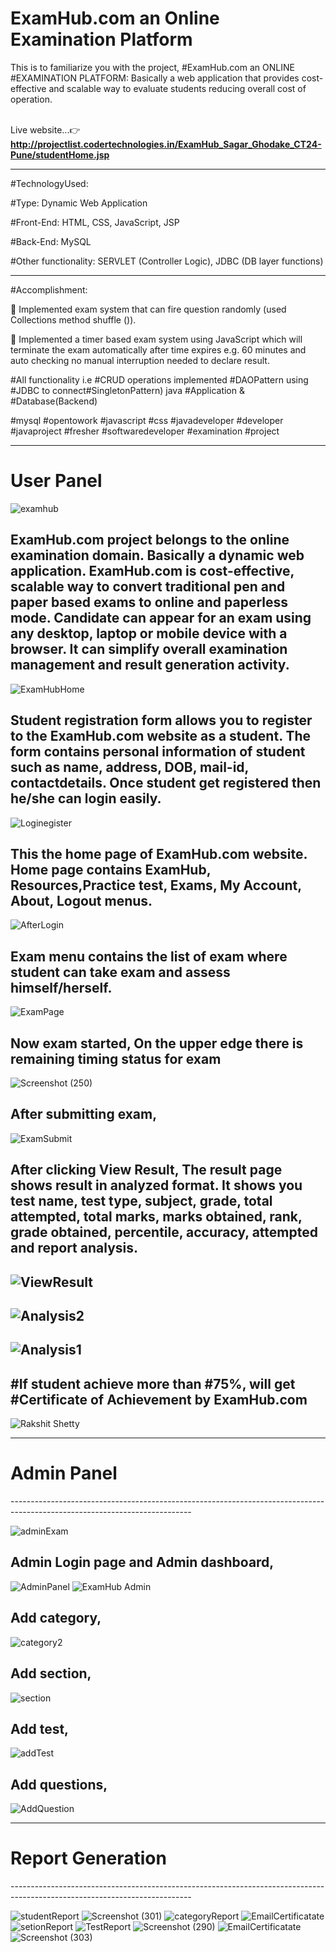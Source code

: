 # ExamHub.com an Online Examination Platform
This is to familiarize you with the project,
#ExamHub.com an ONLINE #EXAMINATION PLATFORM: Basically a web application that provides cost-effective and scalable way to evaluate students reducing overall cost of operation.

<br>Live website...👉<b><a href="http://projectlist.codertechnologies.in/ExamHub_Sagar_Ghodake_CT24-Pune/studentHome.jsp">http://projectlist.codertechnologies.in/ExamHub_Sagar_Ghodake_CT24-Pune/studentHome.jsp</b></a>

---------------------------------------------------------------------------------------------------------------------------
#TechnologyUsed:

#Type: Dynamic Web Application

#Front-End: HTML, CSS, JavaScript, JSP

#Back-End: MySQL

#Other functionality: SERVLET (Controller Logic), JDBC (DB layer functions)

---------------------------------------------------------------------------------------------------------------------------
#Accomplishment:

 Implemented exam system that can fire question randomly (used Collections method shuffle ()).

 Implemented a timer based exam system using JavaScript which will terminate the exam automatically after time expires e.g. 60 minutes and auto checking no manual interruption needed to declare result.

#All functionality i.e #CRUD operations implemented #DAOPattern using #JDBC to connect#SingletonPattern) java #Application & #Database(Backend)

#mysql #opentowork #javascript #css #javadeveloper #developer #javaproject #fresher #softwaredeveloper #examination #project

---------------------------------------------------------------------------------------------------------------------------
<h1>User Panel</h1>


![examhub](https://user-images.githubusercontent.com/60310009/96166065-1a14f400-0f3b-11eb-92b0-fa101483e361.gif)



 ExamHub.com project belongs to the online examination domain. Basically a dynamic web application. 
 ExamHub.com is cost-effective, scalable way to convert traditional pen and paper based exams to online and paperless mode. 
 Candidate can appear for an exam using any desktop, laptop or mobile device with a browser.
 It can simplify overall examination management and result generation activity.
 ---------------------------------------------------------------------------------------------------------------------------
![ExamHubHome](https://user-images.githubusercontent.com/60310009/90327158-5c0ed180-dfae-11ea-9945-774a9427ca61.jpg)


Student registration form allows you to register to the ExamHub.com website as a student. The form contains personal information of student such as name, address, DOB, mail-id, contactdetails. Once student get registered then he/she can login easily.
---------------------------------------------------------------------------------------------------------------------------
![Loginegister](https://user-images.githubusercontent.com/60310009/90326807-7646b080-dfaa-11ea-97e3-6000462c43c1.jpg)

This the home page of ExamHub.com website. Home page contains ExamHub, Resources,Practice test, Exams, My Account, About, Logout menus.
---------------------------------------------------------------------------------------------------------------------------
![AfterLogin](https://user-images.githubusercontent.com/60310009/90328822-17d6fd80-dfbd-11ea-8aac-080b535ecff7.jpg)

Exam menu contains the list of exam where student can take exam and assess himself/herself.
---------------------------------------------------------------------------------------------------------------------------
![ExamPage](https://user-images.githubusercontent.com/60310009/90328912-faeefa00-dfbd-11ea-91fc-354e62fa83dd.jpg)

Now exam started, On the upper edge there is remaining timing status for exam
---------------------------------------------------------------------------------------------------------------------------
![Screenshot (250)](https://user-images.githubusercontent.com/60310009/90328929-2245c700-dfbe-11ea-9e5c-b12899ddc68e.png)

After submitting exam,
---------------------------------------------------------------------------------------------------------------------------
![ExamSubmit](https://user-images.githubusercontent.com/60310009/90328959-5325fc00-dfbe-11ea-9d6a-a8ac467ef244.jpg)

After clicking View Result, The result page shows result in analyzed format. It shows you
test name, test type, subject, grade, total attempted, total marks, marks obtained, rank, grade
obtained, percentile, accuracy, attempted and report analysis.
---------------------------------------------------------------------------------------------------------------------------
![ViewResult](https://user-images.githubusercontent.com/60310009/90329007-94b6a700-dfbe-11ea-9f8e-872da6c3d310.jpg)
---------------------------------------------------------------------------------------------------------------------------
![Analysis2](https://user-images.githubusercontent.com/60310009/90329042-ee1ed600-dfbe-11ea-9d82-c30c7a7e6149.jpg)
---------------------------------------------------------------------------------------------------------------------------
![Analysis1](https://user-images.githubusercontent.com/60310009/90329029-dd6e6000-dfbe-11ea-997e-1aa5b2489168.jpg)
---------------------------------------------------------------------------------------------------------------------------
#If student achieve more than #75%, will get #Certificate of Achievement by ExamHub.com
---------------------------------------------------------------------------------------------------------------------------
![Rakshit Shetty](https://user-images.githubusercontent.com/60310009/90329102-5d94c580-dfbf-11ea-8fbe-c8608d3daa90.jpg)


---------------------------------------------------------------------------------------------------------------------------
<h1>Admin Panel</h1>
---------------------------------------------------------------------------------------------------------------------------


![adminExam](https://user-images.githubusercontent.com/60310009/96164976-a58d8580-0f39-11eb-8fa6-902ae050724b.gif)

Admin Login page and Admin dashboard,
---------------------------------------------------------------------------------------------------------------------------
![AdminPanel](https://user-images.githubusercontent.com/60310009/90331240-8ffaee80-dfd0-11ea-84d1-4a1def87258c.png)
![ExamHub Admin](https://user-images.githubusercontent.com/60310009/90331248-95583900-dfd0-11ea-955b-31ad9e15ef9e.png)

Add category,
---------------------------------------------------------------------------------------------------------------------------
![category2](https://user-images.githubusercontent.com/60310009/90332214-c2104e80-dfd8-11ea-93c0-5db68475c445.jpg)

Add section,
---------------------------------------------------------------------------------------------------------------------------
![section](https://user-images.githubusercontent.com/60310009/90332228-d2c0c480-dfd8-11ea-844c-35e87a5d2ef5.jpg)

Add test,
---------------------------------------------------------------------------------------------------------------------------
![addTest](https://user-images.githubusercontent.com/60310009/90332239-e4a26780-dfd8-11ea-86b8-f664aa522689.jpg)

Add questions,
---------------------------------------------------------------------------------------------------------------------------
![AddQuestion](https://user-images.githubusercontent.com/60310009/90332236-de13f000-dfd8-11ea-8562-6cdd1270877c.jpg)


---------------------------------------------------------------------------------------------------------------------------
<h1>Report Generation</h1>
---------------------------------------------------------------------------------------------------------------------------

![studentReport](https://user-images.githubusercontent.com/60310009/90332302-524e9380-dfd9-11ea-99af-219533ab5c98.jpg)
![Screenshot (301)](https://user-images.githubusercontent.com/60310009/90332321-7e6a1480-dfd9-11ea-9a31-17622b617bc5.png)
![categoryReport](https://user-images.githubusercontent.com/60310009/90332308-567ab100-dfd9-11ea-8874-79ef3a663cc1.jpg)
![EmailCertificatate](https://user-images.githubusercontent.com/60310009/90332355-ad808600-dfd9-11ea-8669-407838ae75f9.jpg)
![setionReport](https://user-images.githubusercontent.com/60310009/90332310-5da1bf00-dfd9-11ea-8865-62a7df22d33c.jpg)
![TestReport](https://user-images.githubusercontent.com/60310009/90332318-78743380-dfd9-11ea-98ef-0cddd12c396a.jpg)
![Screenshot (290)](https://user-images.githubusercontent.com/60310009/90332338-95a90200-dfd9-11ea-964f-8d4a1c7ed1f1.png)
![EmailCertificatate](https://user-images.githubusercontent.com/60310009/90332355-ad808600-dfd9-11ea-8669-407838ae75f9.jpg)
![Screenshot (303)](https://user-images.githubusercontent.com/60310009/90332361-c426dd00-dfd9-11ea-97aa-6d980b72aad8.png)



















